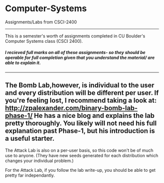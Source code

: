# Computer-Systems
Assignments/Labs from CSCI-2400

-----
This is a semester's worth of assignments completed in CU Boulder's Computer Systems class (CSCI 2400). 

##### I recieved full marks on all of these assignments- so they should be operable for full completion given that you understand the material/ are able to explain it.
-----
  The Bomb Lab,however, is individual to the user and every distribution will be different per user. If you're feeling lost, I recommend taking a look at: http://zpalexander.com/binary-bomb-lab-phase-1/ 
   He has a nice blog and explains the lab pretty thoroughly. You likely will not need his full explanation past Phase-1, but his introduction is a useful starter. 
-----
  The Attack Lab is also on a per-user basis, so this code won't be of much use to anyone. (They have new seeds generated for each distribution which changes your individual problem.)

  For the Attack Lab, if you follow the lab write-up, you should be able to get pretty far independantly. 
